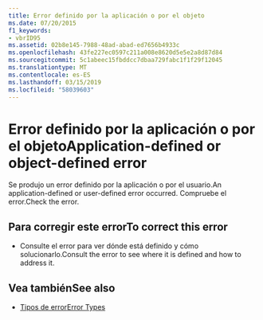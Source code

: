 ```yaml
---
title: Error definido por la aplicación o por el objeto
ms.date: 07/20/2015
f1_keywords:
- vbrID95
ms.assetid: 02b8e145-7988-48ad-abad-ed7656b4933c
ms.openlocfilehash: 43fe227ec0597c211a008e8620d5e5e2a8d87d84
ms.sourcegitcommit: 5c1abeec15fbddcc7dbaa729fabc1f1f29f12045
ms.translationtype: MT
ms.contentlocale: es-ES
ms.lasthandoff: 03/15/2019
ms.locfileid: "58039603"
---
```

# <a name="application-defined-or-object-defined-error"></a><span data-ttu-id="3343d-102">Error definido por la aplicación o por el objeto</span><span class="sxs-lookup"><span data-stu-id="3343d-102">Application-defined or object-defined error</span></span>
<span data-ttu-id="3343d-103">Se produjo un error definido por la aplicación o por el usuario.</span><span class="sxs-lookup"><span data-stu-id="3343d-103">An application-defined or user-defined error occurred.</span></span> <span data-ttu-id="3343d-104">Compruebe el error.</span><span class="sxs-lookup"><span data-stu-id="3343d-104">Check the error.</span></span>  
  
## <a name="to-correct-this-error"></a><span data-ttu-id="3343d-105">Para corregir este error</span><span class="sxs-lookup"><span data-stu-id="3343d-105">To correct this error</span></span>  
  
-   <span data-ttu-id="3343d-106">Consulte el error para ver dónde está definido y cómo solucionarlo.</span><span class="sxs-lookup"><span data-stu-id="3343d-106">Consult the error to see where it is defined and how to address it.</span></span>  
  
## <a name="see-also"></a><span data-ttu-id="3343d-107">Vea también</span><span class="sxs-lookup"><span data-stu-id="3343d-107">See also</span></span>

- [<span data-ttu-id="3343d-108">Tipos de error</span><span class="sxs-lookup"><span data-stu-id="3343d-108">Error Types</span></span>](../../visual-basic/programming-guide/language-features/error-types.md)
